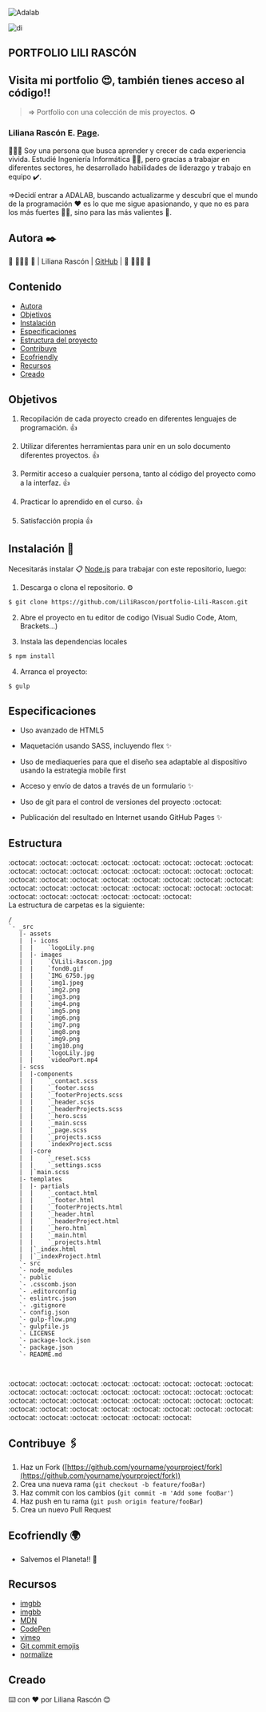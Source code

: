 ![Adalab](https://firebasestorage.googleapis.com/v0/b/gitbook-28427.appspot.com/o/assets%2F-LZZ7_HREMZMUMXiWrCj%2F-LZZ7xHB1bnkIxUrw_Yx%2F-LZZ83Upae8RuHPxHpB8%2Fadalab_brand.png?generation=1551089555419087&alt=media)

![di](https://i.ibb.co/hYrj4vy/portada-Portfolio.png)

## PORTFOLIO LILI RASCÓN   
## Visita mi portfolio 😍, también tienes acceso al código!!



> => Portfolio con una colección de mis proyectos. ♻️

	
<h3 text-align="center">Liliana Rascón E.  <a href="https://i.ibb.co/VpDw6KC/404.png" target="_blank">Page</a>.</h3>

🕵🏻‍♀️ Soy una persona que busca aprender y crecer de cada experiencia vivida.
Estudié Ingeniería Informática 👩‍💻, pero gracias a trabajar en diferentes sectores, he desarrollado habilidades de liderazgo y trabajo en equipo ✔️.

=>Decidí entrar a ADALAB, buscando actualizarme y descubrí que el mundo de la programación ♥️ es lo que me sigue apasionando, y que no es para los más fuertes 💪🏼, sino para las más valientes 💅.  


## Autora ✒️

👑 👩🏻‍💻 👑 | Liliana Rascón |  [GitHub](https://github.com/LiliRascon)   | 👑 👩🏻‍💻 👑
 
## Contenido

- [Autora](#autora)
- [Objetivos](#objetivos)
- [Instalación](#instalación)
- [Especificaciones](#especificaciones)
- [Estructura del proyecto](#estructura)
- [Contribuye](#contribuye)
- [Ecofriendly](#ecofriendly)
- [Recursos](#recursos)
- [Creado](#creado) 

## Objetivos

1.  Recopilación de cada proyecto creado en diferentes lenguajes de programación. :thumbsup:
    
2.  Utilizar diferentes herramientas para unir en un solo documento diferentes proyectos. :thumbsup:
    
3.  Permitir acceso a cualquier persona, tanto al código del proyecto como a la interfaz. :thumbsup:
    
4.  Practicar lo aprendido en el curso. :thumbsup:
    
5.  Satisfacción propia :thumbsup:
    

## Instalación 🔧

Necesitarás instalar  📋 [Node.js](https://nodejs.org/) para trabajar con este repositorio, luego:

1. Descarga o clona el repositorio. ⚙️
```sh
$ git clone https://github.com/LiliRascon/portfolio-Lili-Rascon.git
```
2. Abre el proyecto en tu editor de codigo (Visual Sudio Code, Atom, Brackets...)

3. Instala las dependencias locales
```sh
$ npm install
```
4. Arranca el proyecto:
```sh
$ gulp
```

## Especificaciones  

- Uso avanzado de HTML5

- Maquetación usando SASS, incluyendo flex :sparkles:

- Uso de mediaqueries para que el diseño sea adaptable al dispositivo usando la estrategia mobile first

- Acceso y envío de datos a través de un formulario :sparkles:

- Uso de git para el control de versiones del proyecto :octocat:

- Publicación del resultado en Internet usando GitHub Pages :sparkles:

## Estructura
:octocat:  :octocat:  :octocat:  :octocat:  :octocat:  :octocat:  :octocat:  :octocat:  :octocat:  :octocat:  :octocat:  :octocat:  :octocat:  :octocat:  :octocat:  :octocat:  :octocat:  :octocat:  :octocat:  :octocat:  :octocat:  :octocat:  :octocat:  :octocat:  :octocat:  :octocat:  :octocat:  :octocat:  :octocat:  :octocat:  :octocat:  :octocat:  :octocat:  :octocat:  :octocat:  :octocat:  :octocat:  :octocat:  
 La estructura de carpetas es la siguiente:

```
/
`- _src
   |- assets
   |  |- icons
   |  |    `logoLily.png
   |  |- images
   |  |    `CVLili-Rascon.jpg
   |  |    `fond0.gif
   |  |    `IMG_6750.jpg
   |  |    `img1.jpeg
   |  |    `img2.png
   |  |    `img3.png
   |  |    `img4.png 
   |  |    `img5.png 
   |  |    `img6.png 
   |  |    `img7.png
   |  |    `img8.png
   |  |    `img9.png  
   |  |    `img10.png
   |  |    `logoLily.jpg
   |  |    `videoPort.mp4 
   |- scss 
   |  |-components
   |  |    `_contact.scss
   |  |    `_footer.scss
   |  |    `_footerProjects.scss
   |  |    `_header.scss
   |  |    `_headerProjects.scss
   |  |    `_hero.scss
   |  |    `_main.scss  
   |  |    `_page.scss
   |  |    `_projects.scss
   |  |    `indexProject.scss 
   |  |-core
   |  |    `_reset.scss
   |  |    `_settings.scss
   |  |`main.scss
   |- templates
   |  |- partials
   |  |    `_contact.html
   |  |    `_footer.html
   |  |    `_footerProjects.html
   |  |    `_header.html
   |  |    `_headerProject.html
   |  |    `_hero.html
   |  |    `_main.html
   |  |    `_projects.html
   |  |`_index.html
   |  |`_indexProject.html
   `- src
   `- node_modules
   `- public
   `- .csscomb.json
   `- .editorconfig
   `- eslintrc.json
   `- .gitignore
   `- config.json
   `- gulp-flow.png
   `- gulpfile.js
   `- LICENSE
   `- package-lock.json
   `- package.json
   `- README.md

   
```
:octocat:  :octocat:  :octocat:  :octocat:  :octocat:  :octocat:  :octocat:  :octocat:  :octocat:  :octocat:  :octocat:  :octocat:  :octocat:  :octocat:  :octocat:  :octocat:  :octocat:  :octocat:  :octocat:  :octocat:  :octocat:  :octocat:  :octocat:  :octocat:  :octocat:  :octocat:  :octocat:  :octocat:  :octocat:  :octocat:  :octocat:  :octocat:  :octocat:  :octocat:  :octocat:  :octocat:
:octocat:  :octocat:

## Contribuye 🖇️
1.  Haz un Fork ([https://github.com/yourname/yourproject/fork](https://github.com/yourname/yourproject/fork))
2.  Crea una nueva rama (`git checkout -b feature/fooBar`)
3.  Haz commit con los cambios (`git commit -m 'Add some fooBar'`)
4.  Haz push en tu rama (`git push origin feature/fooBar`)
5.  Crea un nuevo Pull Request

## Ecofriendly 🌍
- Salvemos el Planeta!! :green_heart: 

## Recursos
* [imgbb](https://imgbb.com/)
* [imgbb](https://fontawesome.com/icons?d=gallery)
* [MDN](https://developer.mozilla.org/en-US/docs/Web/JavaScript)
* [CodePen](https://codepen.io/)
* [vimeo](https://vimeo.com/)
* [Git commit emojis](https://gist.github.com/parmentf/035de27d6ed1dce0b36a)
* [normalize](https://necolas.github.io/normalize.css/8.0.1/normalize.css)

## Creado 
⌨️ con ❤️ por Liliana Rascón 😊
